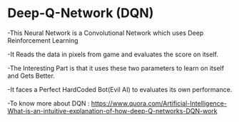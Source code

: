 # Deep-Q-Network (DQN)
-This Neural Network is a Convolutional Network which uses Deep Reinforcement Learning

-It Reads the data in pixels from game and evaluates the score on itself.

-The Interesting Part is that  it uses these two parameters to  learn on itself and Gets Better.

-It faces a Perfect HardCoded Bot(Evil AI) to evaluates its own performance.

-To know more about DQN : 
 https://www.quora.com/Artificial-Intelligence-What-is-an-intuitive-explanation-of-how-deep-Q-networks-DQN-work   

